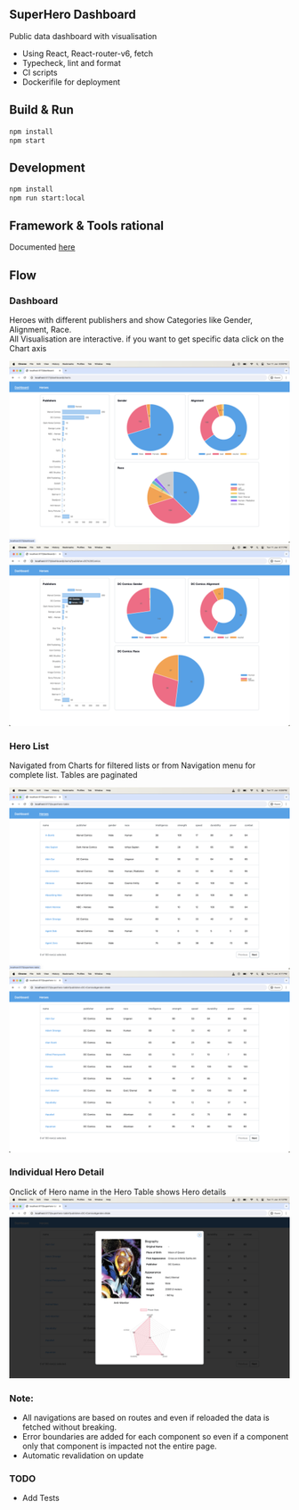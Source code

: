 ## SuperHero Dashboard
Public data dashboard with visualisation

- Using React, React-router-v6, fetch
- Typecheck, lint and format
- CI scripts
- Dockerifile for deployment

## Build & Run
```
npm install
npm start
```
## Development
```
npm install
npm run start:local
```
## Framework & Tools rational
Documented [here](./notes)

## Flow
### Dashboard
Heroes with different publishers and show Categories like Gender, Alignment, Race.  
All Visualisation are interactive. if you want to get specific data click on the Chart axis  

![Dashboard](./images/dashboard.png)
![Dashboard](./images/dc-heroes.png)

### Hero List 
Navigated from Charts for filtered lists or from Navigation menu for complete list. Tables are paginated

![Table](./images/all-heroes.png)
![Table](./images/filter.png)

### Individual Hero Detail
Onclick of Hero name in the Hero Table shows Hero details
![Hero](./images/card.png)

### Note: 
- All navigations are based on routes and even if reloaded the data is fetched without breaking.   
- Error boundaries are added for each component so even if a component only that component is impacted not the entire page.   
- Automatic revalidation on update 

### TODO
- Add Tests


